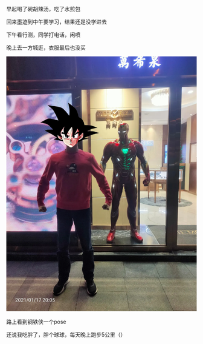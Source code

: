 早起喝了碗胡辣汤，吃了水煎包

回来墨迹到中午要学习，结果还是没学进去

下午看行测，同学打电话，闲喷


晚上去一方城逛，衣服最后也没买

![](../img/6904315-1f6ebac99621d3f1.jpg)

路上看到钢铁侠一个pose


还说我吃胖了，胖个球球，每天晚上跑步5公里（）
